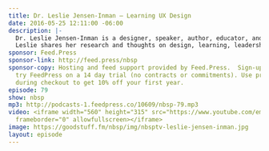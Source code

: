 ```yaml
---
title: Dr. Leslie Jensen-Inman — Learning UX Design
date: 2016-05-25 12:11:00 -06:00
description: |-
  Dr. Leslie Jensen-Inman is a designer, speaker, author, educator, and co-founder of Center Center, a user experience design school based in Chattanooga, Tennessee.
  Leslie shares her research and thoughts on design, learning, leadership, and community through writing and speaking. Leslie is creative director and co-author of the book, InterACT with Web Standards: A Holistic Approach to Web Design. She writes articles for publications such as A List Apart, The Pastry Box, Ladies in Tech, and .net Magazine. She speaks at events such as Build, Converge, SXSWi, Madison+, Blend, UXCamp DC, In Control, Fronteers, A Web Afternoon, and Web Directions South.
sponsor: Feed.Press
sponsor-link: http://feed.press/nbsp
sponsor-copy: Hosting and feed support provided by Feed.Press.  Sign-up today and
  try FeedPress on a 14 day trial (no contracts or commitments). Use promo code *nbsp*
  during checkout to get 10% off your first year.
episode: 79
show: nbsp
mp3: http://podcasts-1.feedpress.co/10609/nbsp-79.mp3
video: <iframe width="560" height="315" src="https://www.youtube.com/embed/6E5cFroFq90"
  frameborder="0" allowfullscreen></iframe>
image: https://goodstuff.fm/nbsp/img/nbsptv-leslie-jensen-inman.jpg
layout: episode
---
```


